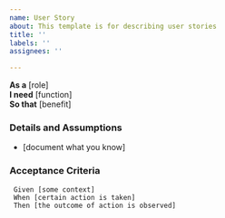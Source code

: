 ```yaml
---
name: User Story
about: This template is for describing user stories
title: ''
labels: ''
assignees: ''

---
```


**As a** [role]  
 **I need** [function]  
 **So that** [benefit]  

### Details and Assumptions
 * [document what you know]
   
 ### Acceptance Criteria 

```gherkin
 Given [some context]
 When [certain action is taken]
 Then [the outcome of action is observed]
 ```
